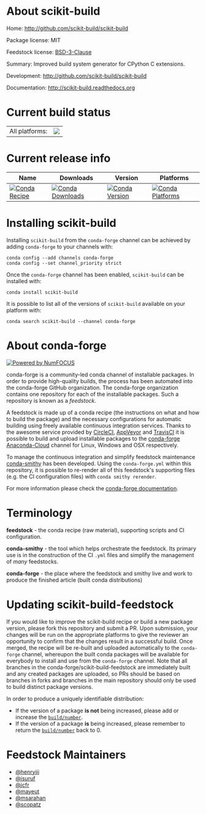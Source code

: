 About scikit-build
==================

Home: http://github.com/scikit-build/scikit-build

Package license: MIT

Feedstock license: [BSD-3-Clause](https://github.com/conda-forge/scikit-build-feedstock/blob/master/LICENSE.txt)

Summary: Improved build system generator for CPython C extensions.

Development: http://github.com/scikit-build/scikit-build

Documentation: http://scikit-build.readthedocs.org

Current build status
====================


<table><tr><td>All platforms:</td>
    <td>
      <a href="https://dev.azure.com/conda-forge/feedstock-builds/_build/latest?definitionId=5446&branchName=master">
        <img src="https://dev.azure.com/conda-forge/feedstock-builds/_apis/build/status/scikit-build-feedstock?branchName=master">
      </a>
    </td>
  </tr>
</table>

Current release info
====================

| Name | Downloads | Version | Platforms |
| --- | --- | --- | --- |
| [![Conda Recipe](https://img.shields.io/badge/recipe-scikit--build-green.svg)](https://anaconda.org/conda-forge/scikit-build) | [![Conda Downloads](https://img.shields.io/conda/dn/conda-forge/scikit-build.svg)](https://anaconda.org/conda-forge/scikit-build) | [![Conda Version](https://img.shields.io/conda/vn/conda-forge/scikit-build.svg)](https://anaconda.org/conda-forge/scikit-build) | [![Conda Platforms](https://img.shields.io/conda/pn/conda-forge/scikit-build.svg)](https://anaconda.org/conda-forge/scikit-build) |

Installing scikit-build
=======================

Installing `scikit-build` from the `conda-forge` channel can be achieved by adding `conda-forge` to your channels with:

```
conda config --add channels conda-forge
conda config --set channel_priority strict
```

Once the `conda-forge` channel has been enabled, `scikit-build` can be installed with:

```
conda install scikit-build
```

It is possible to list all of the versions of `scikit-build` available on your platform with:

```
conda search scikit-build --channel conda-forge
```


About conda-forge
=================

[![Powered by
NumFOCUS](https://img.shields.io/badge/powered%20by-NumFOCUS-orange.svg?style=flat&colorA=E1523D&colorB=007D8A)](https://numfocus.org)

conda-forge is a community-led conda channel of installable packages.
In order to provide high-quality builds, the process has been automated into the
conda-forge GitHub organization. The conda-forge organization contains one repository
for each of the installable packages. Such a repository is known as a *feedstock*.

A feedstock is made up of a conda recipe (the instructions on what and how to build
the package) and the necessary configurations for automatic building using freely
available continuous integration services. Thanks to the awesome service provided by
[CircleCI](https://circleci.com/), [AppVeyor](https://www.appveyor.com/)
and [TravisCI](https://travis-ci.com/) it is possible to build and upload installable
packages to the [conda-forge](https://anaconda.org/conda-forge)
[Anaconda-Cloud](https://anaconda.org/) channel for Linux, Windows and OSX respectively.

To manage the continuous integration and simplify feedstock maintenance
[conda-smithy](https://github.com/conda-forge/conda-smithy) has been developed.
Using the ``conda-forge.yml`` within this repository, it is possible to re-render all of
this feedstock's supporting files (e.g. the CI configuration files) with ``conda smithy rerender``.

For more information please check the [conda-forge documentation](https://conda-forge.org/docs/).

Terminology
===========

**feedstock** - the conda recipe (raw material), supporting scripts and CI configuration.

**conda-smithy** - the tool which helps orchestrate the feedstock.
                   Its primary use is in the construction of the CI ``.yml`` files
                   and simplify the management of *many* feedstocks.

**conda-forge** - the place where the feedstock and smithy live and work to
                  produce the finished article (built conda distributions)


Updating scikit-build-feedstock
===============================

If you would like to improve the scikit-build recipe or build a new
package version, please fork this repository and submit a PR. Upon submission,
your changes will be run on the appropriate platforms to give the reviewer an
opportunity to confirm that the changes result in a successful build. Once
merged, the recipe will be re-built and uploaded automatically to the
`conda-forge` channel, whereupon the built conda packages will be available for
everybody to install and use from the `conda-forge` channel.
Note that all branches in the conda-forge/scikit-build-feedstock are
immediately built and any created packages are uploaded, so PRs should be based
on branches in forks and branches in the main repository should only be used to
build distinct package versions.

In order to produce a uniquely identifiable distribution:
 * If the version of a package **is not** being increased, please add or increase
   the [``build/number``](https://docs.conda.io/projects/conda-build/en/latest/resources/define-metadata.html#build-number-and-string).
 * If the version of a package **is** being increased, please remember to return
   the [``build/number``](https://docs.conda.io/projects/conda-build/en/latest/resources/define-metadata.html#build-number-and-string)
   back to 0.

Feedstock Maintainers
=====================

* [@henryiii](https://github.com/henryiii/)
* [@isuruf](https://github.com/isuruf/)
* [@jcfr](https://github.com/jcfr/)
* [@mayeut](https://github.com/mayeut/)
* [@msarahan](https://github.com/msarahan/)
* [@scopatz](https://github.com/scopatz/)

